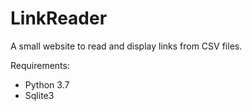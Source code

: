 # LinkReader
A small website to read and display links from CSV files.

Requirements:
* Python 3.7 
* Sqlite3
